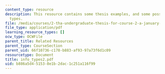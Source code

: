 ```yaml
---
content_type: resource
description: This resource contains some thesis examples, and some possible information
  types.
file: /media/courses/2-tha-undergraduate-thesis-for-course-2-a-january-iap-2007/b886a5d451538e1b2dac1c251a116f99_info_types2.pdf
file_type: application/pdf
learning_resource_types: []
ocw_type: OCWFile
parent_title: Related Resources
parent_type: CourseSection
parent_uid: 66f10736-c178-b883-af93-97a73f6d1c09
resourcetype: Document
title: info_types2.pdf
uid: b886a5d4-5153-8e1b-2dac-1c251a116f99
---
```

